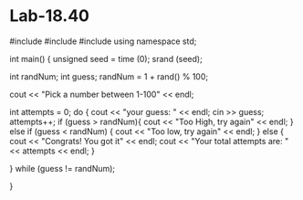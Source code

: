 # Lab-18.40
#include <iostream>
#include <cstdlib>
#include <ctime>
using namespace std;

int main() {
 unsigned seed = time (0);
 srand (seed);

 int randNum;
 int guess;
 randNum = 1 + rand() % 100;


 cout << "Pick a number between 1-100" << endl;

int attempts = 0;
  do {
    cout << "your guess: " << endl;
    cin >> guess;
    attempts++;
    if (guess > randNum){
      cout << "Too High, try again" << endl;
    }
    else if (guess < randNum) {
      cout << "Too low, try again" << endl;
    }
    else {
      cout << "Congrats! You got it" << endl;
      cout << "Your total attempts are: " << attempts << endl;
    }
  
  }
 while (guess != randNum);

}
